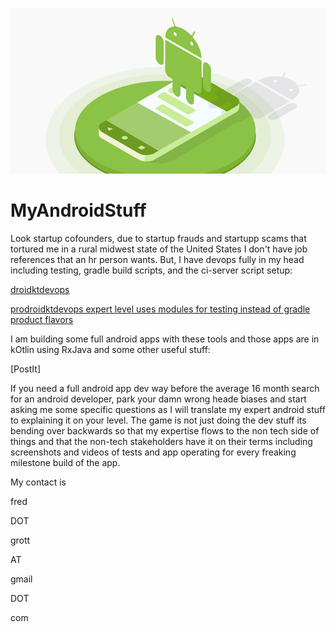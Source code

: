 ![android dev](2_web_1x.jpg)

# MyAndroidStuff

Look startup cofounders, due to startup frauds and startupp scams that tortured me in a rural midwest state of the United States I don't have job references that an hr person wants. But, I have devops fully in my head including testing, gradle build scripts, and the ci-server script setup:

[droidktdevops](https://gitlab.com/fred.grott/droidktdevops)

[prodroidktdevops expert level uses modules for testing instead of gradle product flavors]()

I am building some full android apps with these tools and those apps are in kOtlin using RxJava and some other useful stuff:


[PostIt]


If you need a full android app dev way before the average 16 month search for an android developer, park your damn wrong heade biases and start asking me some specific questions as I will translate my expert android stuff to explaining it on your level. The game is not just doing the dev stuff its bending over backwards so that my expertise flows to the non tech side of things and that the non-tech stakeholders have it on their terms including screenshots and videos of tests and app operating for every freaking milestone build of the app.



My contact is 

fred

DOT

grott

AT

gmail


DOT

com

